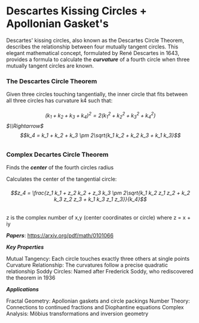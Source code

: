 # Descartes Kissing Circles + Apollonian Gasket's

Descartes' kissing circles, also known as the Descartes Circle Theorem, describes the relationship between four mutually tangent circles. This elegant mathematical concept, formulated by René Descartes in 1643, provides a formula to calculate the ***curvature*** of a fourth circle when three mutually tangent circles are known.

### The Descartes Circle Theorem
Given three circles touching tangentially, the inner circle that fits between all three circles has curvature k4 such that:

###### $$(k_1 + k_2 + k_3 + k_4)^2 = 2(k_1^2 + k_2^2 + k_3^2 + k_4^2)$$ $\\Rightarrow$ $$k_4 = k_1 + k_2 + k_3 \pm 2\sqrt{k_1 k_2 + k_2 k_3 + k_1 k_3}$$

### Complex Decartes Circle Theorem
Finds the ***center*** of the fourth circles radius

Calculates the center of the tangential circle:

###### $$z_4 = \frac{z_1 k_1 + z_2 k_2 + z_3 k_3 \pm 2\sqrt{k_1 k_2 z_1 z_2 + k_2 k_3 z_2 z_3 + k_1 k_3 z_1 z_3}}{k_4}$$

z is the complex number of x,y (center coordinates or circle) where z = x + iy  

***Papers***: https://arxiv.org/pdf/math/0101066

***Key Properties***

Mutual Tangency: Each circle touches exactly three others at single points
Curvature Relationship: The curvatures follow a precise quadratic relationship
Soddy Circles: Named after Frederick Soddy, who rediscovered the theorem in 1936

***Applications***

Fractal Geometry: Apollonian gaskets and circle packings
Number Theory: Connections to continued fractions and Diophantine equations
Complex Analysis: Möbius transformations and inversion geometry